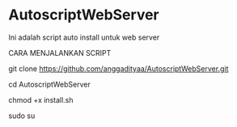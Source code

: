 # AutoscriptWebServer
Ini adalah script auto install untuk web server


CARA MENJALANKAN SCRIPT

git clone https://github.com/anggadityaa/AutoscriptWebServer.git

cd AutoscriptWebServer

chmod +x install.sh

sudo su
